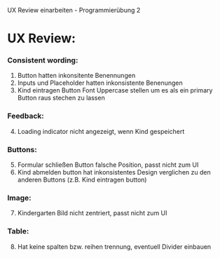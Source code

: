 UX Review einarbeiten - Programmierübung 2

# UX Review:
### Consistent wording:
1. Button hatten inkonsitente Benennungen
2. Inputs und Placeholder hatten inkonsistente Benenungen
3. Kind eintragen Button Font Uppercase stellen um es als ein primary Button raus stechen zu lassen
### Feedback:
4. Loading indicator nicht angezeigt, wenn Kind gespeichert
### Buttons:
5. Formular schließen Button falsche Position, passt nicht zum UI
6. Kind abmelden button hat inkonsistentes Design verglichen zu den anderen Buttons (z.B. Kind eintragen button)
### Image:
7. Kindergarten Bild nicht zentriert, passt nicht zum UI
### Table:
8. Hat keine spalten bzw. reihen trennung, eventuell Divider einbauen
